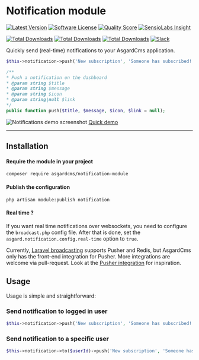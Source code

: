 # Notification module

[![Latest Version](https://img.shields.io/github/release/asgardcms/notification.svg?style=flat-square)](https://github.com/asgardcms/notification/releases)
[![Software License](https://img.shields.io/badge/license-MIT-brightgreen.svg?style=flat-square)](LICENSE.md)
[![Quality Score](https://img.shields.io/scrutinizer/g/asgardcms/notification.svg?style=flat-square)](https://scrutinizer-ci.com/g/asgardcms/notification)
[![SensioLabs Insight](https://img.shields.io/sensiolabs/i/0d8f61c7-0e2f-46b2-9f63-91f4d5abeca5.svg)](https://insight.sensiolabs.com/projects/0d8f61c7-0e2f-46b2-9f63-91f4d5abeca5)

[![Total Downloads](https://img.shields.io/packagist/dd/asgardcms/notification-module.svg?style=flat-square)](https://packagist.org/packages/asgardcms/notification-module)
[![Total Downloads](https://img.shields.io/packagist/dm/asgardcms/notification-module.svg?style=flat-square)](https://packagist.org/packages/asgardcms/notification-module)
[![Total Downloads](https://img.shields.io/packagist/dt/asgardcms/notification-module.svg?style=flat-square)](https://packagist.org/packages/asgardcms/notification-module)
[![Slack](http://slack.asgardcms.com/badge.svg)](http://slack.asgardcms.com/)


Quickly send (real-time) notifications to your AsgardCms application. 

 
  ``` php
  $this->notification->push('New subscription', 'Someone has subscribed!', 'fa fa-hand-peace-o text-green', route('admin.user.user.index'));
  ```
  
  ``` php
 /**
  * Push a notification on the dashboard
  * @param string $title
  * @param string $message
  * @param string $icon
  * @param string|null $link
 */
public function push($title, $message, $icon, $link = null);
 ```

![Notifications demo screenshot](https://cldup.com/Dvb8rrcJLv.thumb.png)
[Quick demo](http://quick.as/7rasgvgv)
***

## Installation

#### Require the module in your project
```
composer require asgardcms/notification-module
```

#### Publish the configuration

```
php artisan module:publish notification
```

#### Real time ?

If you want real time notifications over websockets, you need to configure the `broadcast.php` config file. After that is done, set the `asgard.notification.config.real-time` option to `true`.

Currently, [Laravel broadcasting](http://laravel.com/docs/5.1/events#broadcasting-events) supports Pusher and Redis, but AsgardCms only has the front-end integration for Pusher. More integrations are welcome via pull-request. Look at the [Pusher integration](https://github.com/AsgardCms/Notification/blob/master/Assets/js/pusherNotifications.js) for inspiration.


## Usage

Usage is simple and straightforward:

### Send notification to logged in user

``` php
$this->notification->push('New subscription', 'Someone has subscribed!', 'fa fa-hand-peace-o text-green', route('admin.user.user.index'));
```

### Send notification to a specific user

``` php
$this->notification->to($userId)->push('New subscription', 'Someone has subscribed!', 'fa fa-hand-peace-o text-green', route('admin.user.user.index'));
```
